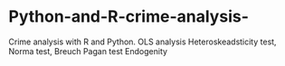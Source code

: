 # Python-and-R-crime-analysis-
Crime analysis with R and Python.
OLS analysis
Heteroskeadsticity test, Norma test, Breuch Pagan test
Endogenity

